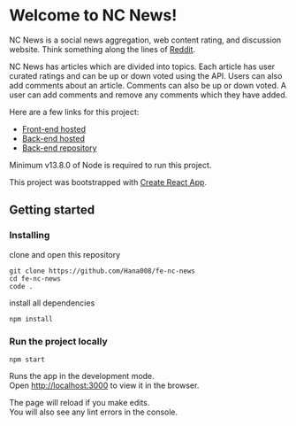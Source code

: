 # Welcome to NC News! 

NC News is a social news aggregation, web content rating, and discussion website. Think something along the lines of [Reddit](https://www.reddit.com/).

NC News has articles which are divided into topics. Each article has user curated ratings and can be up or down voted using the API. Users can also add comments about an article. Comments can also be up or down voted. A user can add comments and remove any comments which they have added.

Here are a few links for this project:

* [Front-end hosted](https://nc-news-ltd.netlify.app/)
* [Back-end hosted](https://nc-news-ltd.herokuapp.com/)
* [Back-end repository](https://github.com/Hana008/be-nc-news)

Minimum v13.8.0 of Node is required to run this project.

This project was bootstrapped with [Create React App](https://github.com/facebook/create-react-app).

## Getting started

### Installing

clone and open this repository

```
git clone https://github.com/Hana008/fe-nc-news
cd fe-nc-news
code .
```

install all dependencies

```
npm install
```

### Run the project locally


```
npm start
```

Runs the app in the development mode.<br />
Open [http://localhost:3000](http://localhost:3000) to view it in the browser.

The page will reload if you make edits.<br />
You will also see any lint errors in the console.